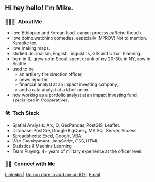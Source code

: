 

<h2> Hi hey hello! I'm Mike.</h2>

<h3>👨🏻‍💻 &nbsp; About Me </h3>

- love Ethiopian and Korean food. cannot process caffeine though. 
- love doing/watching comedies, especially IMPROV! Not to mention, Karaoke too. 
- love making maps.
- studied Journalism, English Linguistics, GIS and Urban Planning.
- born in IL, grew up in Seoul, spent chunk of my 20-30s in NY, now in Seattle.
- used to be 
  - an artillery fire direction officer, 
  - news reporter,
  - financial analyst at an impact investing company,
  - and a data analyst at a labor union.
- now working as a portfolio analyst at an impact investing fund specialized in Cooperatives.

<h3> 🛠 &nbsp;Tech Stack</h3>

- Spatial Analysis: Arc, Q, GeoPandas, PostGIS, Leaflet.
- Database: PostGre, Google BigQuery, MS SQL Server, Access.
- Spreadsheets: Excel, Google, VBA.
- Web Development: JavaScript, CSS, HTML.
- Statistics & Machine Learning
- Team Playing: 4+ years of military experience at the officer level.


<h3> 🤝🏻 &nbsp;Connect with Me </h3>

<p>
<a href="https://www.linkedin.com/in/dongsoomikeseo/" target="_blank">Linkedin |</a>
<a href="https://www.instagram.com/noloiteringhere/" target="_blank"> Do you dare to add me on IG? |</a>
<a href="mailto:fdoseo@gmail.com"> Email</a>
</p>


